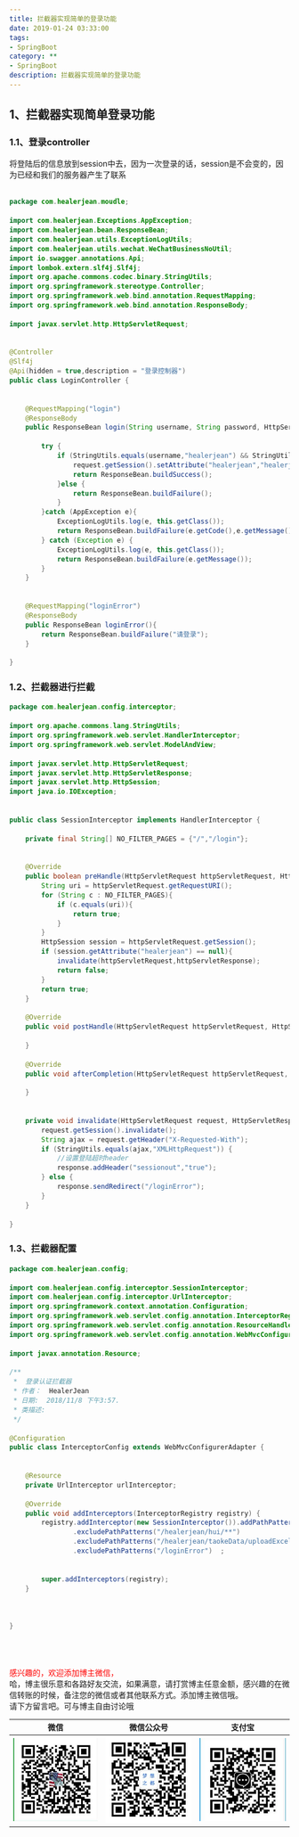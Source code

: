 ```yaml
---
title: 拦截器实现简单的登录功能
date: 2019-01-24 03:33:00
tags: 
- SpringBoot
category: **
- SpringBoot
description: 拦截器实现简单的登录功能
---
```

<!-- image url 
https://raw.githubusercontent.com/HealerJean/HealerJean.github.io/master/blogImages
　　首行缩进
<font color="red">  </font>

<font  color="red" size="4">   </font>


<font size="4">   </font>
-->

## 1、拦截器实现简单登录功能

### 1.1、登录controller

将登陆后的信息放到session中去，因为一次登录的话，session是不会变的，因为已经和我们的服务器产生了联系


```java

package com.healerjean.moudle;

import com.healerjean.Exceptions.AppException;
import com.healerjean.bean.ResponseBean;
import com.healerjean.utils.ExceptionLogUtils;
import com.healerjean.utils.wechat.WeChatBusinessNoUtil;
import io.swagger.annotations.Api;
import lombok.extern.slf4j.Slf4j;
import org.apache.commons.codec.binary.StringUtils;
import org.springframework.stereotype.Controller;
import org.springframework.web.bind.annotation.RequestMapping;
import org.springframework.web.bind.annotation.ResponseBody;

import javax.servlet.http.HttpServletRequest;


@Controller
@Slf4j
@Api(hidden = true,description = "登录控制器")
public class LoginController {


    @RequestMapping("login")
    @ResponseBody
    public ResponseBean login(String username, String password, HttpServletRequest request){

        try {
            if (StringUtils.equals(username,"healerjean") && StringUtils.equals(password,"password")){
                request.getSession().setAttribute("healerjean","healerjean");
                return ResponseBean.buildSuccess();
            }else {
                return ResponseBean.buildFailure();
            }
        }catch (AppException e){
            ExceptionLogUtils.log(e, this.getClass());
            return ResponseBean.buildFailure(e.getCode(),e.getMessage());
        } catch (Exception e) {
            ExceptionLogUtils.log(e, this.getClass());
            return ResponseBean.buildFailure(e.getMessage());
        }
    }


    @RequestMapping("loginError")
    @ResponseBody
    public ResponseBean loginError(){
        return ResponseBean.buildFailure("请登录");
    }

}


```

### 1.2、拦截器进行拦截





```java
package com.healerjean.config.interceptor;

import org.apache.commons.lang.StringUtils;
import org.springframework.web.servlet.HandlerInterceptor;
import org.springframework.web.servlet.ModelAndView;

import javax.servlet.http.HttpServletRequest;
import javax.servlet.http.HttpServletResponse;
import javax.servlet.http.HttpSession;
import java.io.IOException;


public class SessionInterceptor implements HandlerInterceptor {

    private final String[] NO_FILTER_PAGES = {"/","/login"};


    @Override
    public boolean preHandle(HttpServletRequest httpServletRequest, HttpServletResponse httpServletResponse, Object o) throws Exception {
        String uri = httpServletRequest.getRequestURI();
        for (String c : NO_FILTER_PAGES){
            if (c.equals(uri)){
                return true;
            }
        }
        HttpSession session = httpServletRequest.getSession();
        if (session.getAttribute("healerjean") == null){
            invalidate(httpServletRequest,httpServletResponse);
            return false;
        }
        return true;
    }

    @Override
    public void postHandle(HttpServletRequest httpServletRequest, HttpServletResponse httpServletResponse, Object o, ModelAndView modelAndView) throws Exception {

    }

    @Override
    public void afterCompletion(HttpServletRequest httpServletRequest, HttpServletResponse httpServletResponse, Object o, Exception e) throws Exception {

    }


    private void invalidate(HttpServletRequest request, HttpServletResponse response) throws IOException {
        request.getSession().invalidate();
        String ajax = request.getHeader("X-Requested-With");
        if (StringUtils.equals(ajax,"XMLHttpRequest")) {
            //设置登陆超时header
            response.addHeader("sessionout","true");
        } else {
            response.sendRedirect("/loginError");
        }
    }

}


```

### 1.3、拦截器配置


```java
package com.healerjean.config;

import com.healerjean.config.interceptor.SessionInterceptor;
import com.healerjean.config.interceptor.UrlInterceptor;
import org.springframework.context.annotation.Configuration;
import org.springframework.web.servlet.config.annotation.InterceptorRegistry;
import org.springframework.web.servlet.config.annotation.ResourceHandlerRegistry;
import org.springframework.web.servlet.config.annotation.WebMvcConfigurerAdapter;

import javax.annotation.Resource;

/**
 *  登录认证拦截器
 * 作者：  HealerJean
 * 日期:  2018/11/8 下午3:57.
 * 类描述: 
 */

@Configuration
public class InterceptorConfig extends WebMvcConfigurerAdapter {


    @Resource
    private UrlInterceptor urlInterceptor;

    @Override
    public void addInterceptors(InterceptorRegistry registry) {
        registry.addInterceptor(new SessionInterceptor()).addPathPatterns("/**")
                .excludePathPatterns("/healerjean/hui/**")
                .excludePathPatterns("/healerjean/taokeData/uploadExcel/**")
                .excludePathPatterns("/loginError")  ;


        super.addInterceptors(registry);
    }



}

```








<br/><br/><br/>
<font color="red"> 感兴趣的，欢迎添加博主微信， </font><br/>
哈，博主很乐意和各路好友交流，如果满意，请打赏博主任意金额，感兴趣的在微信转账的时候，备注您的微信或者其他联系方式。添加博主微信哦。
<br/>
请下方留言吧。可与博主自由讨论哦

|微信 | 微信公众号|支付宝|
|:-------:|:-------:|:------:|
| ![微信](https://raw.githubusercontent.com/HealerJean/HealerJean.github.io/master/assets/img/tctip/weixin.jpg)|![微信公众号](https://raw.githubusercontent.com/HealerJean/HealerJean.github.io/master/assets/img/my/qrcode_for_gh_a23c07a2da9e_258.jpg)|![支付宝](https://raw.githubusercontent.com/HealerJean/HealerJean.github.io/master/assets/img/tctip/alpay.jpg) |




<!-- Gitalk 评论 start  -->

<link rel="stylesheet" href="https://unpkg.com/gitalk/dist/gitalk.css">
<script src="https://unpkg.com/gitalk@latest/dist/gitalk.min.js"></script> 
<div id="gitalk-container"></div>    
 <script type="text/javascript">
    var gitalk = new Gitalk({
		clientID: `1d164cd85549874d0e3a`,
		clientSecret: `527c3d223d1e6608953e835b547061037d140355`,
		repo: `HealerJean.github.io`,
		owner: 'HealerJean',
		admin: ['HealerJean'],
		id: 'K74U8auJDSmTogbF',
    });
    gitalk.render('gitalk-container');
</script> 

<!-- Gitalk end -->


